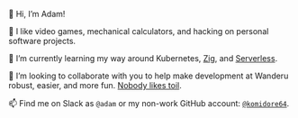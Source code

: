 👋 Hi, I’m Adam!

👀 I like video games, mechanical calculators, and hacking on personal software projects.

🌱 I’m currently learning my way around Kubernetes, [Zig](https://ziglang.org/), and [Serverless](https://vercel.com/docs/concepts/functions/serverless-functions).

💞️ I’m looking to collaborate with you to help make development at Wanderu robust, easier, and more fun. [Nobody likes toil](https://sre.google/sre-book/eliminating-toil/).

📫 Find me on Slack as `@adam` or my non-work GitHub account: [`@komidore64`](https://github.com/komidore64).
